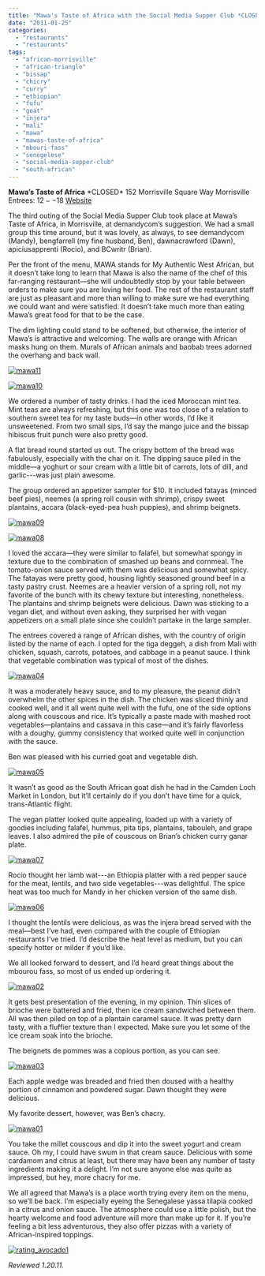 ```yaml
---
title: "Mawa's Taste of Africa with the Social Media Supper Club *CLOSED*"
date: "2011-01-25"
categories:
  - "restaurants"
  - "restaurants"
tags:
  - "african-morrisville"
  - "african-triangle"
  - "bissap"
  - "chicry"
  - "curry"
  - "ethiopian"
  - "fufu"
  - "goat"
  - "injera"
  - "mali"
  - "mawa"
  - "mawas-taste-of-africa"
  - "mbouri-fass"
  - "senegelese"
  - "social-media-supper-club"
  - "south-african"
---
```


**Mawa’s Taste of Africa** \*CLOSED\* 152 Morrisville Square Way Morrisville Entrees: $12--$18 [Website](http://www.mawa-nc.com/Taste-of-Africa.html)

The third outing of the Social Media Supper Club took place at Mawa’s Taste of Africa, in Morrisville, at demandycom’s suggestion. We had a small group this time around, but it was lovely, as always, to see demandycom (Mandy), bengfarrell (my fine husband, Ben), dawnacrawford (Dawn), apiciusapprenti (Rocio), and BCwritr (Brian).

Per the front of the menu, MAWA stands for My Authentic West African, but it doesn’t take long to learn that Mawa is also the name of the chef of this far-ranging restaurant—she will undoubtedly stop by your table between orders to make sure you are loving her food. The rest of the restaurant staff are just as pleasant and more than willing to make sure we had everything we could want and were satisfied. It doesn’t take much more than eating Mawa’s great food for that to be the case.

The dim lighting could stand to be softened, but otherwise, the interior of Mawa’s is attractive and welcoming. The walls are orange with African masks hung on them. Murals of African animals and baobab trees adorned the overhang and back wall.




<div class="caption">

[![](http://s3.amazonaws.com/thegourmez-wpmedia/2011/01/mawa11.jpg "mawa11")](http://s3.amazonaws.com/thegourmez-wpmedia/2011/01/mawa11.jpg)</div>





<div class="caption">

[![](http://s3.amazonaws.com/thegourmez-wpmedia/2011/01/mawa10.jpg "mawa10")](http://s3.amazonaws.com/thegourmez-wpmedia/2011/01/mawa10.jpg)</div>


We ordered a number of tasty drinks. I had the iced Moroccan mint tea. Mint teas are always refreshing, but this one was too close of a relation to southern sweet tea for my taste buds—in other words, I’d like it unsweetened. From two small sips, I’d say the mango juice and the bissap hibiscus fruit punch were also pretty good.

A flat bread round started us out. The crispy bottom of the bread was fabulously, especially with the char on it. The dipping sauce piled in the middle—a yoghurt or sour cream with a little bit of carrots, lots of dill, and garlic---was just plain awesome.

The group ordered an appetizer sampler for $10. It included fatayas (minced beef pies), neemes (a spring roll cousin with shrimp), crispy sweet plantains, accara (black-eyed-pea hush puppies), and shrimp beignets.

[![](http://s3.amazonaws.com/thegourmez-wpmedia/2011/01/mawa09.jpg "mawa09")](http://s3.amazonaws.com/thegourmez-wpmedia/2011/01/mawa09.jpg)




<div class="caption">

[![](http://s3.amazonaws.com/thegourmez-wpmedia/2011/01/mawa08.jpg "mawa08")](http://s3.amazonaws.com/thegourmez-wpmedia/2011/01/mawa08.jpg)</div>


I loved the accara—they were similar to falafel, but somewhat spongy in texture due to the combination of smashed up beans and cornmeal. The tomato-onion sauce served with them was delicious and somewhat spicy. The fatayas were pretty good, housing lightly seasoned ground beef in a tasty pastry crust. Neemes are a heavier version of a spring roll, not my favorite of the bunch with its chewy texture but interesting, nonetheless. The plantains and shrimp beignets were delicious. Dawn was sticking to a vegan diet, and without even asking, they surprised her with vegan appetizers on a small plate since she couldn’t partake in the large sampler.

The entrees covered a range of African dishes, with the country of origin listed by the name of each. I opted for the tiga deggeh, a dish from Mali with chicken, squash, carrots, potatoes, and cabbage in a peanut sauce. I think that vegetable combination was typical of most of the dishes.

[![](http://s3.amazonaws.com/thegourmez-wpmedia/2011/01/mawa04.jpg "mawa04")](http://s3.amazonaws.com/thegourmez-wpmedia/2011/01/mawa04.jpg)

It was a moderately heavy sauce, and to my pleasure, the peanut didn’t overwhelm the other spices in the dish. The chicken was sliced thinly and cooked well, and it all went quite well with the fufu, one of the side options along with couscous and rice. It’s typically a paste made with mashed root vegetables—plantains and cassava in this case—and it’s fairly flavorless with a doughy, gummy consistency that worked quite well in conjunction with the sauce.

Ben was pleased with his curried goat and vegetable dish.

[![](http://s3.amazonaws.com/thegourmez-wpmedia/2011/01/mawa05.jpg "mawa05")](http://s3.amazonaws.com/thegourmez-wpmedia/2011/01/mawa05.jpg)

It wasn’t as good as the South African goat dish he had in the Camden Loch Market in London, but it’ll certainly do if you don’t have time for a quick, trans-Atlantic flight.

The vegan platter looked quite appealing, loaded up with a variety of goodies including falafel, hummus, pita tips, plantains, tabouleh, and grape leaves. I also admired the pile of couscous on Brian’s chicken curry ganar plate.

[![](http://s3.amazonaws.com/thegourmez-wpmedia/2011/01/mawa07.jpg "mawa07")](http://s3.amazonaws.com/thegourmez-wpmedia/2011/01/mawa07.jpg)

Rocio thought her lamb wat---an Ethiopia platter with a red pepper sauce for the meat, lentils, and two side vegetables---was delightful. The spice heat was too much for Mandy in her chicken version of the same dish.

[![](http://s3.amazonaws.com/thegourmez-wpmedia/2011/01/mawa06.jpg "mawa06")](http://s3.amazonaws.com/thegourmez-wpmedia/2011/01/mawa06.jpg)

I thought the lentils were delicious, as was the injera bread served with the meal—best I’ve had, even compared with the couple of Ethiopian restaurants I’ve tried. I’d describe the heat level as medium, but you can specify hotter or milder if you’d like.

We all looked forward to dessert, and I’d heard great things about the mbourou fass, so most of us ended up ordering it.

[![](http://s3.amazonaws.com/thegourmez-wpmedia/2011/01/mawa02.jpg "mawa02")](http://s3.amazonaws.com/thegourmez-wpmedia/2011/01/mawa02.jpg)

It gets best presentation of the evening, in my opinion. Thin slices of brioche were battered and fried, then ice cream sandwiched between them. All was then piled on top of a plantain caramel sauce. It was pretty darn tasty, with a fluffier texture than I expected. Make sure you let some of the ice cream soak into the brioche.

The beignets de pommes was a copious portion, as you can see.

[![](http://s3.amazonaws.com/thegourmez-wpmedia/2011/01/mawa03.jpg "mawa03")](http://s3.amazonaws.com/thegourmez-wpmedia/2011/01/mawa03.jpg)

Each apple wedge was breaded and fried then doused with a healthy portion of cinnamon and powdered sugar. Dawn thought they were delicious.

My favorite dessert, however, was Ben’s chacry.

[![](http://s3.amazonaws.com/thegourmez-wpmedia/2011/01/mawa01.jpg "mawa01")](http://s3.amazonaws.com/thegourmez-wpmedia/2011/01/mawa01.jpg)

You take the millet couscous and dip it into the sweet yogurt and cream sauce. Oh my, I could have swum in that cream sauce. Delicious with some cardamom and citrus at least, but there may have been any number of tasty ingredients making it a delight. I’m not sure anyone else was quite as impressed, but hey, more chacry for me.

We all agreed that Mawa’s is a place worth trying every item on the menu, so we’ll be back. I’m especially eyeing the Senegalese yassa tilapia cooked in a citrus and onion sauce. The atmosphere could use a little polish, but the hearty welcome and food adventure will more than make up for it. If you’re feeling a bit less adventurous, they also offer pizzas with a variety of African-inspired toppings.

[![](http://s3.amazonaws.com/thegourmez-wpmedia/2009/02/rating_avocado1.gif "rating_avocado1")](http://s3.amazonaws.com/thegourmez-wpmedia/2009/02/rating_avocado1.gif)

_Reviewed 1.20.11._
